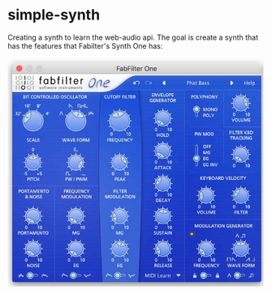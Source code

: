 # simple-synth

Creating a synth to learn the web-audio api. The goal is create a synth that has the features 
that Fabilter's Synth One has:

![](ff-one.png)